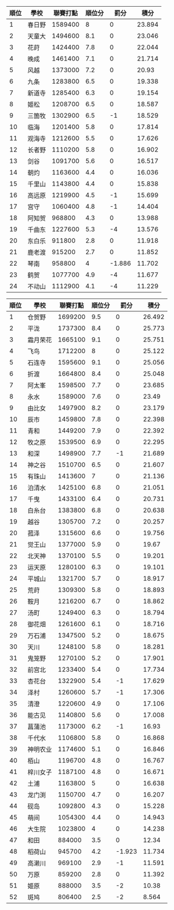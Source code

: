 順位|學校|聯賽打點|順位分|罰分|積分
-|-|-|-|-|-
1|春日野|1589400|8|0|23.894
2|天童大|1494600|8.1|0|23.046
3|花莳|1424400|7.8|0|22.044
4|晚成|1461400|7.1|0|21.714
5|风越|1373000|7.2|0|20.93
6|九条|1283800|6.5|0|19.338
7|新道寺|1285400|6.3|0|19.154
8|姬松|1208700|6.5|0|18.587
9|三箇牧|1302900|6.5|-1|18.529
10|临海|1201400|5.8|0|17.814
11|观海寺|1212600|5.5|0|17.626
12|长者野|1110200|5.8|0|16.902
13|剑谷|1091700|5.6|0|16.517
14|朝灼|1163600|4.4|0|16.036
15|千里山|1143800|4.4|0|15.838
16|高远原|1219900|4.5|-1|15.699
17|宫守|1060400|4.8|-1|14.404
18|阿知贺|968800|4.3|0|13.988
19|千曲东|1227600|5.3|-4|13.576
20|东白乐|911800|2.8|0|11.918
21|鹿老渡|915200|2.7|0|11.852
22|琴南|958800|4|-1.886|11.702
23|鹤贺|1077700|4.9|-4|11.677
24|不动山|1112900|4.1|-4|11.229

順位|學校|聯賽打點|順位分|罰分|積分
-|-|-|-|-|-
1|仓贺野|1699200|9.5|0|26.492
2|平泷|1737300|8.4|0|25.773
3|霜月荣花|1665100|9.1|0|25.751
4|飞鸟|1712200|8|0|25.122
5|石连寺|1595600|9.1|0|25.056
6|折渡|1664800|8.4|0|25.048
7|阿太峯|1598500|7.7|0|23.685
8|永水|1589000|7.6|0|23.49
9|由比女|1497900|8.2|0|23.179
10|辰市|1459800|7.8|0|22.398
11|青和|1449200|7.9|0|22.392
12|牧之原|1539500|6.9|0|22.295
13|和深|1498900|7.7|-1|21.689
14|神之谷|1510700|6.5|0|21.607
15|有珠山|1413600|7|0|21.136
16|泊清水|1425100|6.8|0|21.051
17|千曳|1433100|6.4|0|20.731
18|白糸台|1383800|6.8|0|20.638
19|越谷|1305700|7.2|0|20.257
20|菰泽|1315600|6.6|0|19.756
21|觉王山|1377000|5.9|0|19.67
22|北天神|1370100|5.5|0|19.201
23|运天原|1280100|6.3|0|19.101
24|平城山|1321700|5.7|0|18.917
25|荒莳|1309300|5.8|0|18.893
26|鞍月|1216200|6.7|0|18.862
27|汤町|1249400|6.3|0|18.794
28|御花畑|1261600|6.1|0|18.716
29|万石浦|1347500|5.2|0|18.675
30|天川|1248100|5.8|0|18.281
31|鬼笼野|1270100|5.2|0|17.901
32|前宫北|1233400|5.4|0|17.734
33|杏花台|1322900|5.4|-1|17.629
34|泽村|1260600|5.7|-1|17.306
35|清澄|1220600|4.9|0|17.106
36|能古见|1140800|5.6|0|17.008
37|菖蒲池|1173000|6.2|-1|16.93
38|千代水|1106800|5.8|0|16.868
39|神明农业|1174600|5.1|0|16.846
40|栢山|1196700|4.8|0|16.767
41|梓川女子|1187100|4.8|0|16.671
42|土浦|1163800|5|0|16.638
43|龙门渕|1150700|4.7|0|16.207
44|砚岛|1092800|4.3|0|15.228
45|萌间|1054300|4.4|0|14.943
46|大生院|1023800|4|0|14.238
47|和田|884000|3.5|0|12.34
48|稻荷山|945700|4.2|-1.923|11.734
49|高濑川|969100|2.9|-1|11.591
50|万原|859200|2.8|0|11.392
51|姬原|888000|3.5|-2|10.38
52|斑鸠|806400|2.5|-2|8.564

